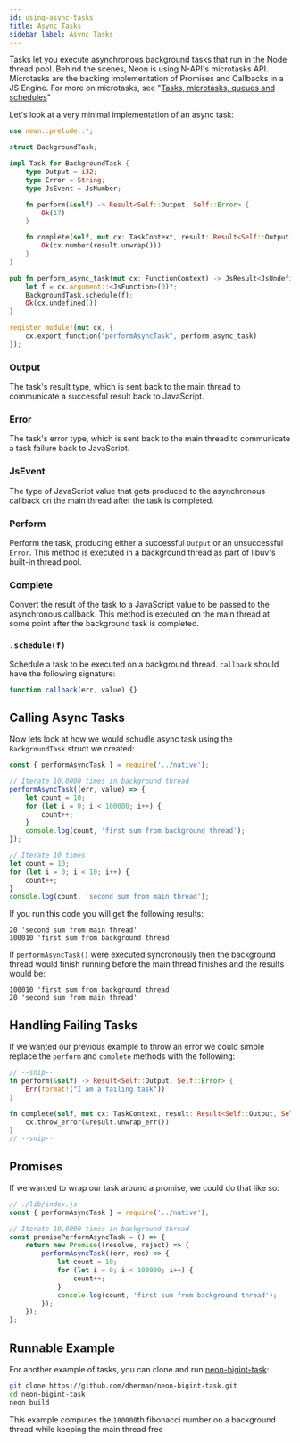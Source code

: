 ```yaml
---
id: using-async-tasks
title: Async Tasks
sidebar_label: Async Tasks
---
```


Tasks let you execute asynchronous background tasks that run in the Node thread pool. Behind the scenes, Neon is using N-API's microtasks API. Microtasks are the backing implementation of Promises and Callbacks in a JS Engine. For more on microtasks, see "[Tasks, microtasks, queues and schedules](https://jakearchibald.com/2015/tasks-microtasks-queues-and-schedules/)"

Let's look at a very minimal implementation of an async task:

```rust
use neon::prelude::*;

struct BackgroundTask;

impl Task for BackgroundTask {
    type Output = i32;
    type Error = String;
    type JsEvent = JsNumber;

    fn perform(&self) -> Result<Self::Output, Self::Error> {
        Ok(17)
    }

    fn complete(self, mut cx: TaskContext, result: Result<Self::Output, Self::Error>) -> JsResult<Self::JsEvent> {
        Ok(cx.number(result.unwrap()))
    }
}

pub fn perform_async_task(mut cx: FunctionContext) -> JsResult<JsUndefined> {
    let f = cx.argument::<JsFunction>(0)?;
    BackgroundTask.schedule(f);
    Ok(cx.undefined())
}

register_module!(mut cx, {
    cx.export_function("performAsyncTask", perform_async_task)
});
```

### Output
The task's result type, which is sent back to the main thread to communicate a successful result back to JavaScript.

### Error

The task's error type, which is sent back to the main thread to communicate a task failure back to JavaScript.

### JsEvent

The type of JavaScript value that gets produced to the asynchronous callback on the main thread after the task is completed.

### Perform

Perform the task, producing either a successful `Output` or an unsuccessful `Error`. This method is executed in a background
thread as part of libuv's built-in thread pool.

### Complete

Convert the result of the task to a JavaScript value to be passed to the asynchronous callback. This method is executed on the main
thread at some point after the background task is completed.

### `.schedule(f)`

Schedule a task to be executed on a background thread. `callback` should have the following signature:
```js
function callback(err, value) {}
```

## Calling Async Tasks

Now lets look at how we would schudle async task using the `BackgroundTask` struct we created:

```js
const { performAsyncTask } = require('../native');

// Iterate 10,0000 times in background thread
performAsyncTask((err, value) => {
    let count = 10;
    for (let i = 0; i < 100000; i++) {
        count++;
    }
    console.log(count, 'first sum from background thread');
});

// Iterate 10 times
let count = 10;
for (let i = 0; i < 10; i++) {
    count++;
}
console.log(count, 'second sum from main thread');
```

If you run this code you will get the following results:
```
20 'second sum from main thread'
100010 'first sum from background thread'
```

If `performAsyncTask()` were executed syncronously then the background thread would finish running before the main thread finishes and the results would be:
```
100010 'first sum from background thread'
20 'second sum from main thread'
```

## Handling Failing Tasks

If we wanted our previous example to throw an error we could simple replace the `perform` and `complete` methods with the following:

```rust
// --snip--
fn perform(&self) -> Result<Self::Output, Self::Error> {
    Err(format!("I am a failing task"))
}

fn complete(self, mut cx: TaskContext, result: Result<Self::Output, Self::Error>) -> JsResult<Self::JsEvent> {
    cx.throw_error(&result.unwrap_err())
}
// --snip--
```

## Promises

If we wanted to wrap our task around a promise, we could do that like so:

```js
// ./lib/index.js
const { performAsyncTask } = require('../native');

// Iterate 10,0000 times in background thread
const promisePerformAsyncTask = () => {
    return new Promise((resolve, reject) => {
        performAsyncTask((err, res) => {
            let count = 10;
            for (let i = 0; i < 100000; i++) {
                count++;
            }
            console.log(count, 'first sum from background thread');
        });
    });
};
```

## Runnable Example

For another example of tasks, you can clone and run [neon-bigint-task](https://github.com/dherman/neon-bigint-task):

```bash
git clone https://github.com/dherman/neon-bigint-task.git
cd neon-bigint-task
neon build
```

This example computes the `100000`th fibonacci number on a background thread while keeping the main thread free